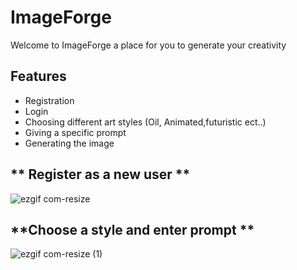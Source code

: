 # ImageForge

Welcome to ImageForge a place for you to generate your creativity 

## **Features**

  - Registration
  - Login
  - Choosing different art styles (Oil, Animated,futuristic ect..)
  - Giving a specific prompt
  - Generating the image

## **    Register as a new user **

![ezgif com-resize](https://github.com/illia1383/imageGeneratorApp/assets/122395038/d7fdfc26-f7f9-414d-b350-e0041c75d7f4)


## **Choose a style and enter prompt **

![ezgif com-resize (1)](https://github.com/illia1383/imageGeneratorApp/assets/122395038/56890f9b-413a-47f3-8759-4f0104917d51)







